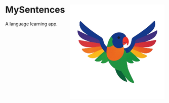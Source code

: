 <h1 align="left">
  MySentences
  <img src="./logo.png" alt="MySentences Logo" width="300" align="right">
</h1>

A language learning app.
